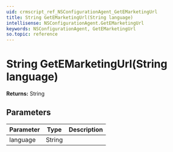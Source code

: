 ```yaml
---
uid: crmscript_ref_NSConfigurationAgent_GetEMarketingUrl
title: String GetEMarketingUrl(String language)
intellisense: NSConfigurationAgent.GetEMarketingUrl
keywords: NSConfigurationAgent, GetEMarketingUrl
so.topic: reference
---
```


# String GetEMarketingUrl(String language)

**Returns:** String

## Parameters

| Parameter | Type |Description |
|---|---|---|
| language | String | |
